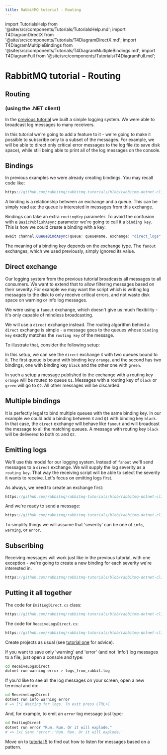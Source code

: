 ```yaml
---
title: RabbitMQ tutorial - Routing
---
```

<!--
Copyright (c) 2005-2024 Broadcom. All Rights Reserved. The term "Broadcom" refers to Broadcom Inc. and/or its subsidiaries.

All rights reserved. This program and the accompanying materials
are made available under the terms of the under the Apache License,
Version 2.0 (the "License”); you may not use this file except in compliance
with the License. You may obtain a copy of the License at

https://www.apache.org/licenses/LICENSE-2.0

Unless required by applicable law or agreed to in writing, software
distributed under the License is distributed on an "AS IS" BASIS,
WITHOUT WARRANTIES OR CONDITIONS OF ANY KIND, either express or implied.
See the License for the specific language governing permissions and
limitations under the License.
-->

import TutorialsHelp from '@site/src/components/Tutorials/TutorialsHelp.md';
import T4DiagramDirectX from '@site/src/components/Tutorials/T4DiagramDirectX.md';
import T4DiagramMultipleBindings from '@site/src/components/Tutorials/T4DiagramMultipleBindings.md';
import T4DiagramFull from '@site/src/components/Tutorials/T4DiagramFull.md';

# RabbitMQ tutorial - Routing

## Routing
### (using the .NET client)

<TutorialsHelp/>

In the [previous tutorial](./tutorial-three-dotnet) we built a
simple logging system. We were able to broadcast log messages to many
receivers.

In this tutorial we're going to add a feature to it - we're going to
make it possible to subscribe only to a subset of the messages. For
example, we will be able to direct only critical error messages to the
log file (to save disk space), while still being able to print all of
the log messages on the console.


Bindings
--------

In previous examples we were already creating bindings. You may recall
code like:

```csharp reference
https://github.com/rabbitmq/rabbitmq-tutorials/blob/rabbitmq-dotnet-client-7.0.0/dotnet/ReceiveLogs/ReceiveLogs.cs#L15
```

A binding is a relationship between an exchange and a queue. This can
be simply read as: the queue is interested in messages from this
exchange.

Bindings can take an extra `routingKey` parameter. To avoid the
confusion with a `BasicPublishAsync` parameter we're going to call it a
`binding key`. This is how we could create a binding with a key:

```csharp
await channel.QueueBindAsync(queue: queueName, exchange: "direct_logs", routingKey: "black");
```

The meaning of a binding key depends on the exchange type. The
`fanout` exchanges, which we used previously, simply ignored its
value.

Direct exchange
---------------

Our logging system from the previous tutorial broadcasts all messages
to all consumers. We want to extend that to allow filtering messages
based on their severity. For example we may want the script which is
writing log messages to the disk to only receive critical errors, and
not waste disk space on warning or info log messages.

We were using a `fanout` exchange, which doesn't give us much
flexibility - it's only capable of mindless broadcasting.

We will use a `direct` exchange instead. The routing algorithm behind
a `direct` exchange is simple - a message goes to the queues whose
`binding key` exactly matches the `routing key` of the message.

To illustrate that, consider the following setup:

<T4DiagramDirectX/>

In this setup, we can see the `direct` exchange `X` with two queues bound
to it. The first queue is bound with binding key `orange`, and the second
has two bindings, one with binding key `black` and the other one
with `green`.

In such a setup a message published to the exchange with a routing key
`orange` will be routed to queue `Q1`. Messages with a routing key of `black`
or `green` will go to `Q2`. All other messages will be discarded.


Multiple bindings
-----------------
<T4DiagramMultipleBindings/>

It is perfectly legal to bind multiple queues with the same binding
key. In our example we could add a binding between `X` and `Q1` with
binding key `black`. In that case, the `direct` exchange will behave
like `fanout` and will broadcast the message to all the matching
queues. A message with routing key `black` will be delivered to both
`Q1` and `Q2`.


Emitting logs
-------------

We'll use this model for our logging system. Instead of `fanout` we'll
send messages to a `direct` exchange. We will supply the log severity as
a `routing key`. That way the receiving script will be able to select
the severity it wants to receive. Let's focus on emitting logs
first.

As always, we need to create an exchange first:

```csharp reference
https://github.com/rabbitmq/rabbitmq-tutorials/blob/rabbitmq-dotnet-client-7.0.0/dotnet/EmitLogDirect/EmitLogDirect.cs#L8
```

And we're ready to send a message:

```csharp reference
https://github.com/rabbitmq/rabbitmq-tutorials/blob/rabbitmq-dotnet-client-7.0.0/dotnet/EmitLogDirect/EmitLogDirect.cs#L12-L13
```

To simplify things we will assume that 'severity' can be one of
`info`, `warning`, or `error`.


Subscribing
-----------

Receiving messages will work just like in the previous tutorial, with
one exception - we're going to create a new binding for each severity
we're interested in.


```csharp reference
https://github.com/rabbitmq/rabbitmq-tutorials/blob/rabbitmq-dotnet-client-7.0.0/dotnet/ReceiveLogsDirect/ReceiveLogsDirect.cs#L23-L29
```

Putting it all together
-----------------------



<T4DiagramFull/>


The code for `EmitLogDirect.cs` class:

```csharp reference
https://github.com/rabbitmq/rabbitmq-tutorials/blob/rabbitmq-dotnet-client-7.0.0/dotnet/EmitLogDirect/EmitLogDirect.cs
```

The code for `ReceiveLogsDirect.cs`:

```csharp reference
https://github.com/rabbitmq/rabbitmq-tutorials/blob/rabbitmq-dotnet-client-7.0.0/dotnet/ReceiveLogsDirect/ReceiveLogsDirect.cs
```

Create projects as usual (see [tutorial one](./tutorial-one-dotnet) for
advice).

If you want to save only 'warning' and 'error' (and not 'info') log
messages to a file, just open a console and type:

```bash
cd ReceiveLogsDirect
dotnet run warning error > logs_from_rabbit.log
```

If you'd like to see all the log messages on your screen, open a new
terminal and do:

```bash
cd ReceiveLogsDirect
dotnet run info warning error
# => [*] Waiting for logs. To exit press CTRL+C
```

And, for example, to emit an `error` log message just type:

```bash
cd EmitLogDirect
dotnet run error "Run. Run. Or it will explode."
# => [x] Sent 'error':'Run. Run. Or it will explode.'
```

Move on to [tutorial 5](./tutorial-five-dotnet) to find out how to listen
for messages based on a pattern.
